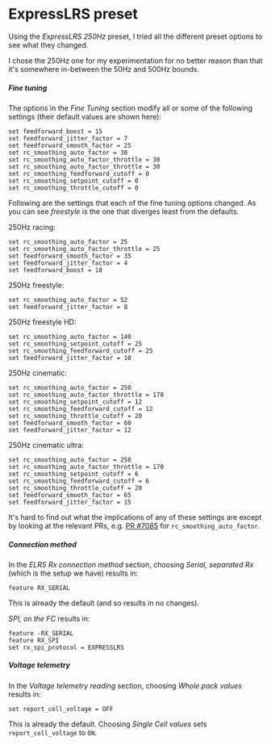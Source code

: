 ExpressLRS preset
=================

Using the _ExpressLRS 250Hz_ preset, I tried all the different preset options to see what they changed.

I chose the 250Hz one for my experimentation for no better reason than that it's somewhere in-between the 50Hz and 500Hz bounds.

##### Fine tuning

The options in the _Fine Tuning_ section modify all or some of the following settings (their default values are shown here):

```
set feedforward_boost = 15
set feedforward_jitter_factor = 7
set feedforward_smooth_factor = 25
set rc_smoothing_auto_factor = 30
set rc_smoothing_auto_factor_throttle = 30
set rc_smoothing_auto_factor_throttle = 30
set rc_smoothing_feedforward_cutoff = 0
set rc_smoothing_setpoint_cutoff = 0
set rc_smoothing_throttle_cutoff = 0
```

Following are the settings that each of the fine tuning options changed. As you can see _freestyle_ is the one that diverges least from the defaults.

250Hz racing:

```
set rc_smoothing_auto_factor = 25
set rc_smoothing_auto_factor_throttle = 25
set feedforward_smooth_factor = 35
set feedforward_jitter_factor = 4
set feedforward_boost = 18
```

250Hz freestyle:

```
set rc_smoothing_auto_factor = 52
set feedforward_jitter_factor = 8
```

250Hz freestyle HD:

```
set rc_smoothing_auto_factor = 140
set rc_smoothing_setpoint_cutoff = 25
set rc_smoothing_feedforward_cutoff = 25
set feedforward_jitter_factor = 10
```

250Hz cinematic:

```
set rc_smoothing_auto_factor = 250
set rc_smoothing_auto_factor_throttle = 170
set rc_smoothing_setpoint_cutoff = 12
set rc_smoothing_feedforward_cutoff = 12
set rc_smoothing_throttle_cutoff = 20
set feedforward_smooth_factor = 60
set feedforward_jitter_factor = 12
```

250Hz cinematic ultra:

```
set rc_smoothing_auto_factor = 250                                                                  
set rc_smoothing_auto_factor_throttle = 170                                                         
set rc_smoothing_setpoint_cutoff = 6                                                                
set rc_smoothing_feedforward_cutoff = 6                                                             
set rc_smoothing_throttle_cutoff = 20
set feedforward_smooth_factor = 65
set feedforward_jitter_factor = 15
```

It's hard to find out what the implications of any of these settings are except by looking at the relevant PRs, e.g. [PR #7085](https://github.com/betaflight/betaflight/pull/7085) for `rc_smoothing_auto_factor`.

##### Connection method

In the _ELRS Rx connection method_ section, choosing _Serial, separated Rx_ (which is the setup we have) results in:

```
feature RX_SERIAL
```

This is already the default (and so results in no changes).

_SPI, on the FC_ results in:

```
feature -RX_SERIAL
feature RX_SPI
set rx_spi_protocol = EXPRESSLRS
```

##### Voltage telemetry

In the _Voltage telemetry reading_ section, choosing _Whole pack values_ results in:

```
set report_cell_voltage = OFF
```

This is already the default. Choosing _Single Cell values_ sets `report_cell_voltage` to `ON`.
